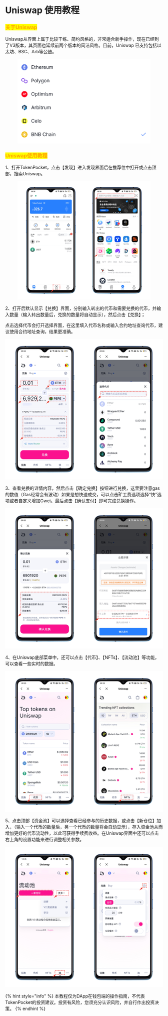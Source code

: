 # Uniswap 使用教程

### <mark style="color:orange;">**关于Uniswap**</mark> <a href="#0" id="0"></a>

Uniswap从界面上属于比较干练、简约风格的，非常适合新手操作，现在已经到了V3版本，其页面也延续前两个版本的简洁风格。目前，Uniswap 已支持包括以太坊、BSC、Arb等公链。

<figure><img src="../../.gitbook/assets/image (1) (1) (4).png" alt=""><figcaption></figcaption></figure>

### <mark style="color:orange;">**Uniswap使用教程**</mark> <a href="#1" id="1"></a>

1、打开TokenPocket，点击【发现】进入发现界面后在推荐位中打开或点击顶部，搜索Uniswap。

<figure><img src="../../.gitbook/assets/1 (1) (1) (2).png" alt=""><figcaption></figcaption></figure>

2、打开后默认显示【兑换】界面，分别输入转出的代币和需要兑换的代币，并输入数量（输入转出数量后，兑换的数量将自动显示），然后点击【兑换】；

点击选择代币会打开选择界面，在这里填入代币名称或输入合约地址查询代币，建议使用合约地址查询，结果更准确。

![](<../../.gitbook/assets/2 (2) (4).png>)

3、查看兑换的详情内容，然后点击【确定兑换】按钮进行兑换，这里要注意gas的数值（Gas经常会有波动）如果是想快速成交，可以点击矿工费选项选择“快”选项或者自定义增加Gwei。最后点击【确认支付】即可完成兑换操作。

![](<../../.gitbook/assets/3 (2).png>)

4、在Uniswap底部菜单中，还可以点击【代币】、【NFTs】、【流动池】等功能，可以查看一些实时的数据。

![](<../../.gitbook/assets/4 (1) (1).png>)

5、点击顶部【资金池】可以选择查看已经参与的历史数据，或点击【新仓位】加入，（输入一个代币的数量后，另一个代币的数量将会自动显示），存入资金池从而增加更好的代币流动性，以此可获得手续费收益。在Uniswap界面中还可以点击右上角的设置功能来进行调整相关参数。

![](../../.gitbook/assets/5.png)

{% hint style="info" %}
本教程仅为DApp在钱包端的操作指南，不代表TokenPocket的投资建议。投资有风险，您须充分认识风险，并自行作出投资决策。
{% endhint %}
